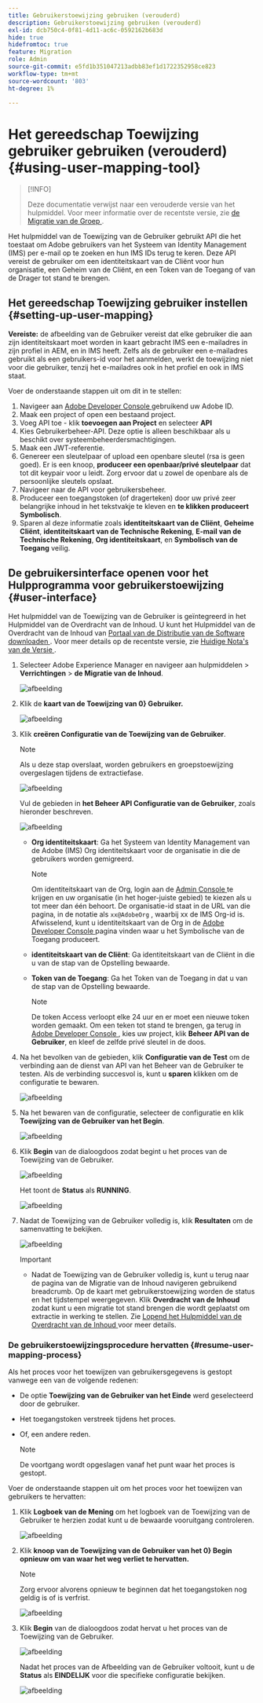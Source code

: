 ```yaml
---
title: Gebruikerstoewijzing gebruiken (verouderd)
description: Gebruikerstoewijzing gebruiken (verouderd)
exl-id: dcb750c4-0f81-4d11-ac6c-0592162b683d
hide: true
hidefromtoc: true
feature: Migration
role: Admin
source-git-commit: e5fd1b351047213adbb83ef1d1722352958ce823
workflow-type: tm+mt
source-wordcount: '803'
ht-degree: 1%

---
```



# Het gereedschap Toewijzing gebruiker gebruiken (verouderd) {#using-user-mapping-tool}

>[!INFO]
>
>Deze documentatie verwijst naar een verouderde versie van het hulpmiddel. Voor meer informatie over de recentste versie, zie [ de Migratie van de Groep ](/help/journey-migration/content-transfer-tool/using-content-transfer-tool/group-migration.md).

Het hulpmiddel van de Toewijzing van de Gebruiker gebruikt API die het toestaat om Adobe gebruikers van het Systeem van Identity Management (IMS) per e-mail op te zoeken en hun IMS IDs terug te keren. Deze API vereist de gebruiker om een identiteitskaart van de Cliënt voor hun organisatie, een Geheim van de Cliënt, en een Token van de Toegang of van de Drager tot stand te brengen.

## Het gereedschap Toewijzing gebruiker instellen {#setting-up-user-mapping}

**Vereiste:** de afbeelding van de Gebruiker vereist dat elke gebruiker die aan zijn identiteitskaart moet worden in kaart gebracht IMS een e-mailadres in zijn profiel in AEM, en in IMS heeft. Zelfs als de gebruiker een e-mailadres gebruikt als een gebruikers-id voor het aanmelden, werkt de toewijzing niet voor die gebruiker, tenzij het e-mailadres ook in het profiel en ook in IMS staat.

Voer de onderstaande stappen uit om dit in te stellen:

1. Navigeer aan [ Adobe Developer Console ](https://developer.adobe.com/console/) gebruikend uw Adobe ID.
1. Maak een project of open een bestaand project.
1. Voeg API toe - klik **toevoegen aan Project** en selecteer **API**
1. Kies Gebruikerbeheer-API. Deze optie is alleen beschikbaar als u beschikt over systeembeheerdersmachtigingen.
1. Maak een JWT-referentie.
1. Genereer een sleutelpaar of upload een openbare sleutel (rsa is geen goed). Er is een knoop, **produceer een openbaar/privé sleutelpaar** dat tot dit keypair voor u leidt. Zorg ervoor dat u zowel de openbare als de persoonlijke sleutels opslaat.
1. Navigeer naar de API voor gebruikersbeheer.
1. Produceer een toegangstoken (of dragerteken) door uw privé zeer belangrijke inhoud in het tekstvakje te kleven en **te klikken produceert Symbolisch**.
1. Sparen al deze informatie zoals **identiteitskaart van de Cliënt**, **Geheime Cliënt**, **identiteitskaart van de Technische Rekening**, **E-mail van de Technische Rekening**, **Org identiteitskaart**, en **Symbolisch van de Toegang** veilig.

## De gebruikersinterface openen voor het Hulpprogramma voor gebruikerstoewijzing {#user-interface}

Het hulpmiddel van de Toewijzing van de Gebruiker is geïntegreerd in het Hulpmiddel van de Overdracht van de Inhoud. U kunt het Hulpmiddel van de Overdracht van de Inhoud van [ Portaal van de Distributie van de Software downloaden ](https://experience.adobe.com/#/downloads/content/software-distribution/en/aemcloud.html). Voor meer details op de recentste versie, zie [ Huidige Nota&#39;s van de Versie ](/help/release-notes/release-notes-cloud/release-notes-current.md).

1. Selecteer Adobe Experience Manager en navigeer aan hulpmiddelen > **Verrichtingen** > **de Migratie van de Inhoud**.

   ![afbeelding](/help/journey-migration/content-transfer-tool/assets-user-mapping/user-mapping-access1.png)

1. Klik de **kaart van de Toewijzing van 0} Gebruiker.**

   ![afbeelding](/help/journey-migration/content-transfer-tool/assets-user-mapping/user-mapping-access2.png)

1. Klik **creëren Configuratie van de Toewijzing van de Gebruiker**.

   >[!NOTE]
   >Als u deze stap overslaat, worden gebruikers en groepstoewijzing overgeslagen tijdens de extractiefase.

   ![afbeelding](/help/journey-migration/content-transfer-tool/assets-user-mapping/user-mapping-access5.png)

   Vul de gebieden in **het Beheer API Configuratie van de Gebruiker**, zoals hieronder beschreven.

   ![afbeelding](/help/journey-migration/content-transfer-tool/assets-user-mapping/user-mapping-access3.png)


   * **Org identiteitskaart**: Ga het Systeem van Identity Management van de Adobe (IMS) Org identiteitskaart voor de organisatie in die de gebruikers worden gemigreerd.

     >[!NOTE]
     >Om identiteitskaart van de Org, login aan de [ Admin Console ](https://adminconsole.adobe.com/) te krijgen en uw organisatie (in het hoger-juiste gebied) te kiezen als u tot meer dan één behoort. De organisatie-id staat in de URL van die pagina, in de notatie als `xx@AdobeOrg` , waarbij xx de IMS Org-id is. Afwisselend, kunt u identiteitskaart van de Org in de [ Adobe Developer Console ](https://developer.adobe.com/console/) pagina vinden waar u het Symbolische van de Toegang produceert.

   * **identiteitskaart van de Cliënt**: Ga identiteitskaart van de Cliënt in die u van de stap van de Opstelling bewaarde.

   * **Token van de Toegang**: Ga het Token van de Toegang in dat u van de stap van de Opstelling bewaarde.

     >[!NOTE]
     >De token Access verloopt elke 24 uur en er moet een nieuwe token worden gemaakt. Om een teken tot stand te brengen, ga terug in [ Adobe Developer Console ](https://developer.adobe.com/console/), kies uw project, klik **Beheer API van de Gebruiker**, en kleef de zelfde privé sleutel in de doos.

1. Na het bevolken van de gebieden, klik **Configuratie van de Test** om de verbinding aan de dienst van API van het Beheer van de Gebruiker te testen. Als de verbinding succesvol is, kunt u **sparen** klikken om de configuratie te bewaren.

   ![afbeelding](/help/journey-migration/content-transfer-tool/assets-user-mapping/user-mapping-access4.png)

1. Na het bewaren van de configuratie, selecteer de configuratie en klik **Toewijzing van de Gebruiker van het Begin**.

   ![afbeelding](/help/journey-migration/content-transfer-tool/assets-user-mapping/user-mapping-landing4.png)

1. Klik **Begin** van de dialoogdoos zodat begint u het proces van de Toewijzing van de Gebruiker.

   ![afbeelding](/help/journey-migration/content-transfer-tool/assets-user-mapping/resume-user-mapping3.png)

   Het toont de **Status** als **RUNNING**.

   ![afbeelding](/help/journey-migration/content-transfer-tool/assets-user-mapping/user-mapping-start1.png)


1. Nadat de Toewijzing van de Gebruiker volledig is, klik **Resultaten** om de samenvatting te bekijken.

   ![afbeelding](/help/journey-migration/content-transfer-tool/assets-user-mapping/user-mapping-landing5.png)

   >[!IMPORTANT]
   >
   >* Nadat de Toewijzing van de Gebruiker volledig is, kunt u terug naar de pagina van de Migratie van de Inhoud navigeren gebruikend breadcrumb. Op de kaart met gebruikerstoewijzing worden de status en het tijdstempel weergegeven. Klik **Overdracht van de Inhoud** zodat kunt u een migratie tot stand brengen die wordt geplaatst om extractie in werking te stellen. Zie [ Lopend het Hulpmiddel van de Overdracht van de Inhoud ](https://experienceleague.adobe.com/docs/experience-manager-cloud-service/content/migration-journey/cloud-migration/content-transfer-tool/getting-started-content-transfer-tool.html#running-tool) voor meer details.

### De gebruikerstoewijzingsprocedure hervatten {#resume-user-mapping-process}

Als het proces voor het toewijzen van gebruikersgegevens is gestopt vanwege een van de volgende redenen:

* De optie **Toewijzing van de Gebruiker van het Einde** werd geselecteerd door de gebruiker.
* Het toegangstoken verstreek tijdens het proces.
* Of, een andere reden.

  >[!NOTE]
  >De voortgang wordt opgeslagen vanaf het punt waar het proces is gestopt.

Voer de onderstaande stappen uit om het proces voor het toewijzen van gebruikers te hervatten:

1. Klik **Logboek van de Mening** om het logboek van de Toewijzing van de Gebruiker te herzien zodat kunt u de bewaarde vooruitgang controleren.

   ![afbeelding](/help/journey-migration/content-transfer-tool/assets-user-mapping/resume-user-mapping1.png)

1. Klik **knoop van de Toewijzing van de Gebruiker van het 0} Begin opnieuw om van waar het weg verliet te hervatten.**

   >[!NOTE]
   >Zorg ervoor alvorens opnieuw te beginnen dat het toegangstoken nog geldig is of is verfrist.

   ![afbeelding](/help/journey-migration/content-transfer-tool/assets-user-mapping/resume-user-mapping2.png)

1. Klik **Begin** van de dialoogdoos zodat hervat u het proces van de Toewijzing van de Gebruiker.

   ![afbeelding](/help/journey-migration/content-transfer-tool/assets-user-mapping/resume-user-mapping3.png)

   Nadat het proces van de Afbeelding van de Gebruiker voltooit, kunt u de **Status** als **EINDELIJK** voor die specifieke configuratie bekijken.

   ![afbeelding](/help/journey-migration/content-transfer-tool/assets-user-mapping/resume-user-mapping4.png)
